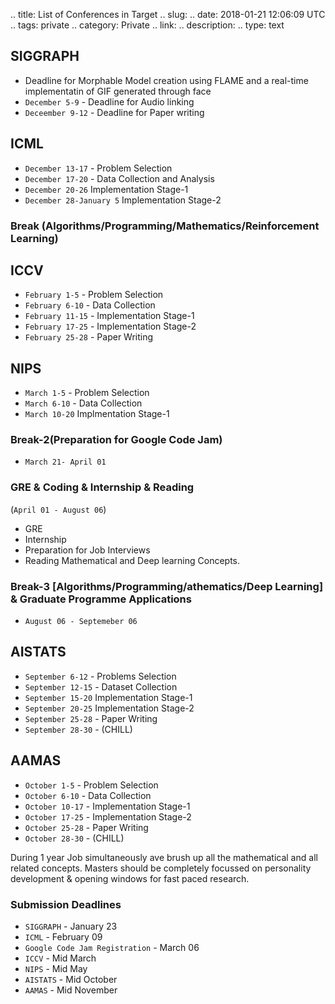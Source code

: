 
.. title: List of Conferences in Target
.. slug: 
.. date: 2018-01-21 12:06:09 UTC
.. tags: private
.. category: Private
.. link: 
.. description: 
.. type: text


## SIGGRAPH

* Deadline for Morphable Model creation using FLAME and a real-time implementatin of GIF generated through face
* `December 5-9` - Deadline for Audio linking
* `Deceember 9-12` - Deadline for Paper writing

## ICML

* `December 13-17` - Problem Selection
* `December 17-20` - Data Collection and Analysis
* `December 20-26` Implementation Stage-1
* `December 28-January 5` Implementation Stage-2

### Break (Algorithms/Programming/Mathematics/Reinforcement Learning)

## ICCV

* `February 1-5` - Problem Selection
* `February 6-10` - Data Collection
* `February 11-15` - Implementation Stage-1
* `February 17-25` - Implementation Stage-2
* `February 25-28` - Paper Writing

## NIPS

* `March 1-5` - Problem Selection
* `March 6-10` - Data Collection
* `March 10-20` Implmentation Stage-1

### Break-2(Preparation for Google Code Jam)

* `March 21- April 01`

### GRE & Coding & Internship & Reading 
(`April 01 - August 06`)

* GRE
* Internship
* Preparation for Job Interviews
* Reading Mathematical and Deep learning Concepts.

### Break-3 [Algorithms/Programming/athematics/Deep Learning] & Graduate Programme Applications

* `August 06 - Septemeber 06`

## AISTATS

* `September 6-12` - Problems Selection
* `September 12-15` - Dataset Collection
* `September 15-20` Implementation Stage-1
* `September 20-25` Implementation Stage-2
* `September 25-28` - Paper Writing
* `September 28-30` - (CHILL)

## AAMAS

* `October 1-5` - Problem Selection
* `October 6-10` - Data Collection
* `October 10-17` - Implementation Stage-1
* `October 17-25` - Implementation Stage-2
* `October 25-28` - Paper Writing
* `October 28-30` - (CHILL)

During 1 year Job simultaneously ave brush up all the mathematical and all related concepts. Masters should be completely focussed on personality development & opening windows for fast paced research. 


### Submission Deadlines

* `SIGGRAPH` - January 23
* `ICML` - February 09
* `Google Code Jam Registration` - March 06
* `ICCV` - Mid March
* `NIPS` - Mid May
* `AISTATS` - Mid October
* `AAMAS` - Mid November
